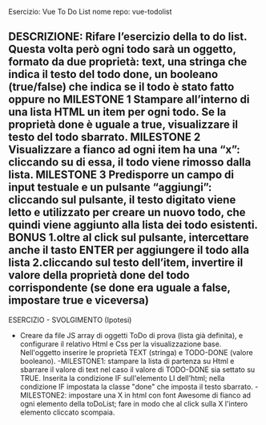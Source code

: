 Esercizio: Vue To Do List
nome repo: vue-todolist

DESCRIZIONE:
Rifare l’esercizio della to do list. Questa volta però ogni todo sarà un oggetto, formato da due proprietà:
text, una stringa che indica il testo del todo
done, un booleano (true/false) che indica se il todo è stato fatto oppure no
MILESTONE 1
Stampare all’interno di una lista HTML un item per ogni todo. Se la proprietà done è uguale a true, visualizzare il testo del todo sbarrato.
MILESTONE 2
Visualizzare a fianco ad ogni item ha una “x”: cliccando su di essa, il todo viene rimosso dalla lista.
MILESTONE 3
Predisporre un campo di input testuale e un pulsante “aggiungi”: cliccando sul pulsante, il testo digitato viene letto e utilizzato per creare un nuovo todo, che quindi viene aggiunto alla lista dei todo esistenti.
BONUS
1.oltre al click sul pulsante, intercettare anche il tasto ENTER per aggiungere il todo alla lista
2.cliccando sul testo dell’item, invertire il valore della proprietà done del todo corrispondente (se done era uguale a false, impostare true e viceversa)
----------------------------------------------------------------
ESERCIZIO - SVOLGIMENTO (Ipotesi)
- Creare da file JS array di oggetti ToDo di prova (lista già definita), e configurare il relativo Html e Css per la visualizzazione base. Nell'oggetto inserire le proprietà TEXT (stringa) e TODO-DONE (valore booleano).
-MILESTONE1: stampare la lista di partenza su Html e sbarrare il valore di text nel caso il valore di TODO-DONE sia settato su TRUE. Inserita la condizione IF sull'elemento LI dell'html; nella condizione IF impostata la classe "done" che imposta il testo sbarrato.
-MILESTONE2: impostare una X in html con font Awesome di fianco ad ogni elemento della toDoList; fare in modo che al click sulla X l'intero elemento cliccato scompaia.